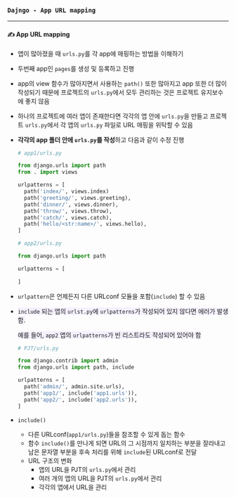 ### `Dajngo - App URL mapping`

***

#### ✍️ App URL mapping

- 앱이 많아졌을 때 `urls.py`를 각 app에 매핑하는 방법을 이해하기
- 두번째 app인 `pages`를 생성 및 등록하고 진행
- app의 view 함수가 많아지면서 사용하는 `path()` 또한 많아지고 app 또한 더 많이 작성되기 때문에 프로젝트의 `urls.py`에서 모두 관리하는 것은 프로젝트 유지보수에 좋지 않음

- 하나의 프로젝트에 여러 앱이 존재한다면 각각의 앱 안에 `urls.py`을 만들고 프로젝트 `urls.py`에서 각 앱의 `urls.py` 파일로 URL 매핑을 위탁할 수 있음

- **각각의 app 폴더 안에 `urls.py`를 작성**하고 다음과 같이 수정 진행

  ```python
  # app1/urls.py
  
  from django.urls import path
  from . import views
  
  urlpatterns = [
    path('index/', views.index)
    path('greeting/', views.greeting),
    path('dinner/', views.dinner),
    path('throw/', views.throw),
    path('catch/', views.catch),
    path('hello/<str:name>/', views.hello),
  ]
  ```

  ```python
  # app2/urls.py
  
  from django.urls import path
  
  urlpatterns = [
    
  ]
  ```

- `urlpattern`은 언제든지 다른 URLconf 모듈을 포함(`include`) 할 수 있음

- <span style='background-color: #f5f0ff'>`include` 되는 앱의 `urlst.py`에 `urlpatterns`가 작성되어 있지 않다면 에러가 발생함.</span>

  <span style='background-color: #f5f0ff'>예를 들어, `app2` 앱의 `urlpatterns`가 빈 리스트라도 작성되어 있어야 함</span>

  ```python
  # PJT/urls.py
  
  from django.contrib import admin
  from django.urls import path, include
  
  urlpatterns = [
    path('admin/', admin.site.urls),
    path('app1/', include('app1.urls')),
    path('app2/', include('app2.urls')),
  ]
  ```

- `include()`

  - 다른 URLconf(`app1/urls.py`)들을 참조할 수 있게 돕는 함수
  - 함수 `include()`를 만나게 되면 URL의 그 시점까지 일치하는 부분을 잘라내고 남은 문자열 부분을 후속 처리를 위해 `include`된 URLconf로 전달
  - URL 구조의 변화
    - 앱의 URL을 PJT의 `urls.py`에서 관리
    - 여러 개의 앱의 URL을 PJT의 `urls.py`에서 관리
    - 각각의 앱에서 URL을 관리

